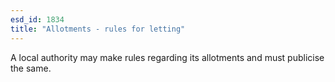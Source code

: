 ```yaml
---
esd_id: 1834
title: "Allotments - rules for letting"
---
```


A local authority may make rules regarding its allotments and must publicise the same.

